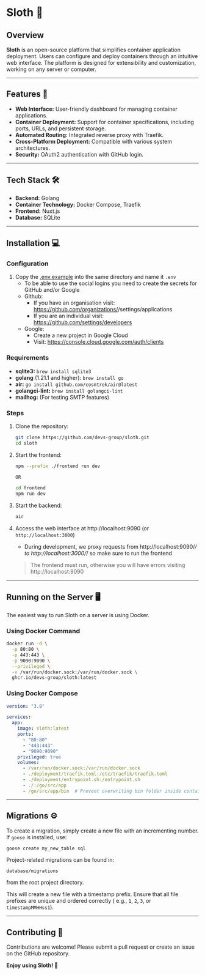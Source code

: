 # Sloth 🦥

## Overview

**Sloth** is an open-source platform that simplifies container application deployment. Users can configure and deploy
containers through an intuitive web interface. The platform is designed for extensibility and customization, working on
any server or computer.

---

## Features 🚀

- **Web Interface:** User-friendly dashboard for managing container applications.
- **Container Deployment:** Support for container specifications, including ports, URLs, and persistent storage.
- **Automated Routing:** Integrated reverse proxy with Traefik.
- **Cross-Platform Deployment:** Compatible with various system architectures.
- **Security:** OAuth2 authentication with GitHub login.

---

## Tech Stack 🛠️

- **Backend:** Golang
- **Container Technology:** Docker Compose, Traefik
- **Frontend:** Nuxt.js
- **Database:** SQLite

---

## Installation 💻

### Configuration

1. Copy the [.env.example](.env.example)  into the same directory and name it `.env`
    - To be able to use the social logins you need to create the secrets for GitHub and/or Google
    - Github:
        - If you have an organisation visit: https://github.com/organizations/<your-organisation>/settings/applications
        - If you are an individual visit: https://github.com/settings/developers
    - Google:
        - Create a new project in Google Cloud
        - Visit: https://console.cloud.google.com/auth/clients

### Requirements

- **sqlite3:** `brew install sqlite3`
- **golang** (1.21.1 and higher): `brew install go`
- **air:** `go install github.com/cosmtrek/air@latest`
- **golangci-lint:** `brew install golangci-lint`
- **mailhog:** (For testing SMTP features)

### Steps

1. Clone the repository:
   ```bash
   git clone https://github.com/devs-group/sloth.git
   cd sloth
   ```
2. Start the frontend:
   ```bash
   npm --prefix ./frontend run dev

   OR

   cd frontend
   npm run dev
   ```
3. Start the backend:
   ```bash
   air
   ```

4. Access the web interface at http://localhost:9090 (or `http://localhost:3000`)
    - During development, we proxy requests from http://localhost:9090/_/ to http://localhost:3000/_/ so make sure to run
      the frontend
    > The frontend must run, otherwise you will have errors visiting http://localhost:9090


---

## Running on the Server 🖥️

The easiest way to run Sloth on a server is using Docker.

### Using Docker Command

```bash
docker run -d \
  -p 80:80 \
  -p 443:443 \
  -p 9090:9090 \
  --privileged \
  -v /var/run/docker.sock:/var/run/docker.sock \
  ghcr.io/devs-group/sloth:latest
```

### Using Docker Compose

```yaml
version: "3.8"

services:
  app:
    image: sloth:latest
    ports:
      - "80:80"
      - "443:443"
      - "9090:9090"
    privileged: true
    volumes:
      - /var/run/docker.sock:/var/run/docker.sock
      - ./deployment/traefik.toml:/etc/traefik/traefik.toml
      - ./deployment/entrypoint.sh:/entrypoint.sh
      - ./:/go/src/app
      - /go/src/app/bin  # Prevent overwriting bin folder inside container
```

---

## Migrations ⚙️

To create a migration, simply create a new file with an incrementing number. If `goose` is installed, use:

```bash
goose create my_new_table sql
```

Project-related migrations can be found in:

```
database/migrations
```

from the root project directory.

This will create a new file with a timestamp prefix. Ensure that all file prefixes are unique and ordered correctly (
e.g., `1`, `2`, `3`, or `timestampMMHHss1`).

---

## Contributing 🤝

Contributions are welcome! Please submit a pull request or create an issue on the GitHub repository.

**Enjoy using Sloth! 🦥**

